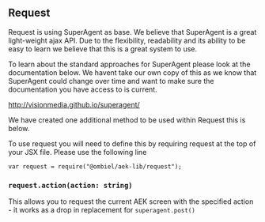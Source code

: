 ## Request

Request is using SuperAgent as base. We believe that SuperAgent is a great light-weight ajax API. Due to the flexibility, readability and its ability to be easy to learn we believe that this is a great system to use.

To learn about the standard approaches for SuperAgent please look at the documentation below. We havent take our own copy of this as we know that SuperAgent could change over time and want to make sure the documentation you have access to is current.

http://visionmedia.github.io/superagent/

We have created one additional method to be used within Request this is below.

To use request you will need to define this by requiring request at the top of your JSX file. Please use the following line

`var request = require("@ombiel/aek-lib/request");`

### `request.action(action: string)`

This allows you to request the current AEK screen with the specified action - it works as a drop in replacement for `superagent.post()`





